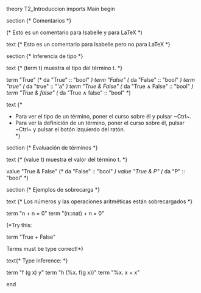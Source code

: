 theory T2_Introduccion
imports Main
begin

section {* Comentarios *}

(* Esto es un comentario para Isabelle y para LaTeX *)

text {* Esto es un comentario para Isabelle pero no para LaTeX *}

section {* Inferencia de tipo *}

text {* (term t) muestra el tipo del término t. *}

term "True"          (* da "True" :: "bool" *)
term "False"         (* da "False" :: "bool" *)
term "true"          (* da "true" :: "'a" *)
term "True & False"  (* da "True ∧ False" :: "bool" *)
term "True & false"  (* da "True ∧ false" :: "bool" *)

text {*
  + Para ver el tipo de un término, poner el curso sobre él y pulsar
    ~Ctrl~.
  + Para ver la definición de un término, poner el curso sobre él, 
    pulsar ~Ctrl~ y pulsar el botón izquierdo del ratón.  
*}

section {* Evaluación de términos *}

text {* (value t) muestra el valor del término t. *}

value "True & False" (* da "False" :: "bool" *)
value "True & P"     (* da "P" :: "bool" *)

section {* Ejemplos de sobrecarga *}

text {* Los números y las operaciones aritméticas están sobrecargados *}

term "n + n = 0"
term "(n::nat) + n = 0"

(*Try this:

term "True + False"

Terms must be type correct!*)

text{* Type inference: *}

term "f (g x) y"
term "h (%x. f(g x))"
term "%x. x + x"

end
